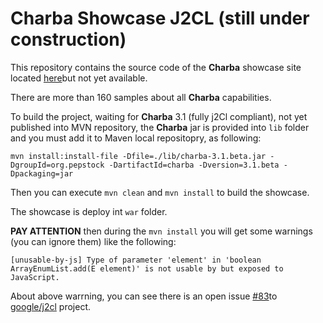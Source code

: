 # Charba Showcase J2CL (still under construction)

This repository contains the source code of the **Charba** showcase site located [here](http://www.pepstock.org/Charba-Showcase-J2CL/Charba_Showcase_J2CL.html)but not yet available.

There are more than 160 samples about all **Charba** capabilities.

To build the project, waiting for **Charba** 3.1 (fully j2Cl compliant), not yet published into MVN repository, the **Charba** jar is provided into `lib` folder and you must add it to Maven local repositopry, as following:

```
mvn install:install-file -Dfile=./lib/charba-3.1.beta.jar -DgroupId=org.pepstock -DartifactId=charba -Dversion=3.1.beta -Dpackaging=jar
```

Then you can execute `mvn clean` and `mvn install` to build the showcase. 

The showcase is deploy int `war` folder.

**PAY ATTENTION** then during the `mvn install` you will get some warnings (you can ignore them) like the following:

```
[unusable-by-js] Type of parameter 'element' in 'boolean ArrayEnumList.add(E element)' is not usable by but exposed to JavaScript.
```

About above warrning, you can see there is an open issue [#83](https://github.com/google/j2cl/issues/83 )to [google/j2cl](https://github.com/google/j2cl) project. 